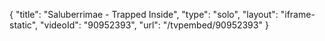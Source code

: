 {
    "title": "Saluberrimae - Trapped Inside",
    "type": "solo",
    "layout": "iframe-static",
    "videoId": "90952393",
    "url": "\/tvpembed\/90952393"
}